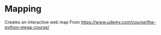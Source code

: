 # Mapping

Creates an interactive web map
From https://www.udemy.com/course/the-python-mega-course/
